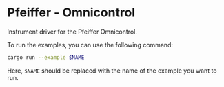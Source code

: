 # Pfeiffer - Omnicontrol

Instrument driver for the Pfeiffer Omnicontrol.

To run the examples, you can use the following command:

```bash
cargo run --example $NAME
``` 

Here, `$NAME` should be replaced with the name of the example you want to run.
